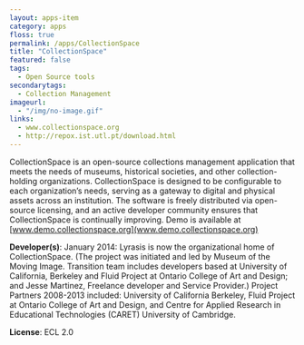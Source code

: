 ```yaml
---
layout: apps-item
category: apps
floss: true
permalink: /apps/CollectionSpace
title: "CollectionSpace"
featured: false
tags:
  - Open Source tools
secondarytags:
  - Collection Management
imageurl:
  - "/img/no-image.gif"
links:
  - www.collectionspace.org
  - http://repox.ist.utl.pt/download.html
---
```

CollectionSpace is an open-source collections management application that meets the needs of museums, historical societies, and other collection-holding organizations. CollectionSpace is designed to be configurable to each organization’s needs, serving as a gateway to digital and physical assets across an institution. The software is freely distributed via open-source licensing, and an active developer community ensures that CollectionSpace is continually improving.
Demo is available at [www.demo.collectionspace.org](www.demo.collectionspace.org)

**Developer(s)**: January 2014: Lyrasis is now the organizational home of CollectionSpace. (The project was initiated and led by Museum of the Moving Image. Transition team includes developers based at University of California, Berkeley and Fluid Project at Ontario College of Art and Design; and Jesse Martinez, Freelance developer and Service Provider.) Project Partners 2008-2013 included: University of California Berkeley, Fluid Project at Ontario College of Art and Design, and Centre for Applied Research in Educational Technologies (CARET) University of Cambridge.

**License**: ECL 2.0


